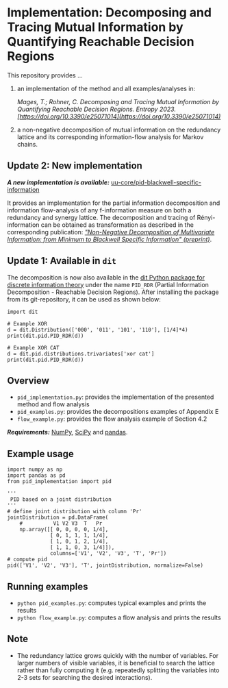 # Implementation: Decomposing and Tracing Mutual Information by Quantifying Reachable Decision Regions

This repository provides ...
1. an implementation of the method and all examples/analyses in:

	_Mages, T.; Rohner, C. Decomposing and Tracing Mutual Information by Quantifying Reachable Decision Regions. Entropy 2023. [https://doi.org/10.3390/e25071014](https://doi.org/10.3390/e25071014)_
    
2. a non-negative decomposition of mutual information on the redundancy lattice and its corresponding information-flow analysis for Markov chains.

## Update 2: New implementation
**_A new implementation is available:_** [uu-core/pid-blackwell-specific-information](https://github.com/uu-core/pid-blackwell-specific-information)

It provides an implementation for the partial information decomposition and information flow-analysis of any f-information measure on both a redundancy and synergy lattice. The decomposition and tracing of Rényi-information can be obtained as transformation as described in the corresponding publication: [_"Non-Negative Decomposition of Multivariate Information: from Minimum to Blackwell Specific Information" (preprint)_](https://www.preprints.org/manuscript/202403.0285).

## Update 1: Available in `dit`
The decomposition is now also available in the [dit Python package for discrete information theory](https://github.com/dit/dit) under the name `PID_RDR` (Partial Information Decomposition - Reachable Decision Regions). After installing the package from its git-repository, it can be used as shown below:

```
import dit

# Example XOR
d = dit.Distribution(['000', '011', '101', '110'], [1/4]*4)
print(dit.pid.PID_RDR(d))

# Example XOR CAT
d = dit.pid.distributions.trivariates['xor cat']
print(dit.pid.PID_RDR(d))
```

## Overview
- `pid_implementation.py`: provides the implementation of the presented method and flow analysis
- `pid_examples.py`: provides the decompositions examples of Appendix E
- `flow_example.py`: provides the flow analysis example of Section 4.2

_**Requirements:**_ [NumPy](https://numpy.org/install/), [SciPy](https://scipy.org/install/) and [pandas](https://pandas.pydata.org/pandas-docs/stable/getting_started/install.html).

## Example usage
```
import numpy as np
import pandas as pd
from pid_implementation import pid

'''
 PID based on a joint distribution
'''
# define joint distribution with column 'Pr'
jointDistribution = pd.DataFrame(
    #          V1 V2 V3  T   Pr 
    np.array([[ 0, 0, 0, 0, 1/4],
              [ 0, 1, 1, 1, 1/4],
              [ 1, 0, 1, 2, 1/4],
              [ 1, 1, 0, 3, 1/4]]), 
              columns=['V1', 'V2', 'V3', 'T', 'Pr'])
# compute pid
pid(['V1', 'V2', 'V3'], 'T', jointDistribution, normalize=False)
```
## Running examples
- `python pid_examples.py`: computes typical examples and prints the results 
- `python flow_example.py`: computes a flow analysis and prints the results
 
## Note
- The redundancy lattice grows quickly with the number of variables. For larger numbers of visible variables, it is beneficial to search the lattice rather than fully computing it (e.g. repeatedly splitting the variables into 2-3 sets for searching the desired interactions).
